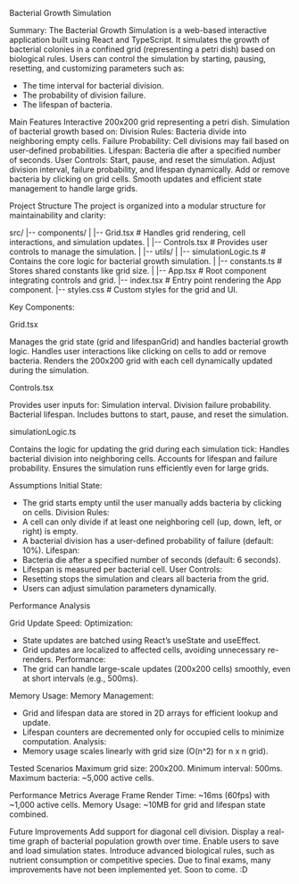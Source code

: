 Bacterial Growth Simulation

Summary:
The Bacterial Growth Simulation is a web-based interactive application built using React and TypeScript. It simulates the growth of bacterial colonies in a confined grid (representing a petri dish) based on biological rules. Users can control the simulation by starting, pausing, resetting, and customizing parameters such as:

- The time interval for bacterial division.
- The probability of division failure.
- The lifespan of bacteria.

Main Features
Interactive 200x200 grid representing a petri dish.
Simulation of bacterial growth based on:
Division Rules: Bacteria divide into neighboring empty cells.
Failure Probability: Cell divisions may fail based on user-defined probabilities.
Lifespan: Bacteria die after a specified number of seconds.
User Controls:
Start, pause, and reset the simulation.
Adjust division interval, failure probability, and lifespan dynamically.
Add or remove bacteria by clicking on grid cells.
Smooth updates and efficient state management to handle large grids.


Project Structure
The project is organized into a modular structure for maintainability and clarity:

src/
|-- components/
|   |-- Grid.tsx          # Handles grid rendering, cell interactions, and simulation updates.
|   |-- Controls.tsx      # Provides user controls to manage the simulation.
|
|-- utils/
|   |-- simulationLogic.ts # Contains the core logic for bacterial growth simulation.
|   |-- constants.ts       # Stores shared constants like grid size.
|
|-- App.tsx               # Root component integrating controls and grid.
|-- index.tsx             # Entry point rendering the App component.
|-- styles.css            # Custom styles for the grid and UI.

Key Components:

Grid.tsx

Manages the grid state (grid and lifespanGrid) and handles bacterial growth logic.
Handles user interactions like clicking on cells to add or remove bacteria.
Renders the 200x200 grid with each cell dynamically updated during the simulation.

Controls.tsx

Provides user inputs for:
Simulation interval.
Division failure probability.
Bacterial lifespan.
Includes buttons to start, pause, and reset the simulation.

simulationLogic.ts

Contains the logic for updating the grid during each simulation tick:
Handles bacterial division into neighboring cells.
Accounts for lifespan and failure probability.
Ensures the simulation runs efficiently even for large grids.


Assumptions
Initial State:
- The grid starts empty until the user manually adds bacteria by clicking on cells.
Division Rules:
- A cell can only divide if at least one neighboring cell (up, down, left, or right) is empty.
- A bacterial division has a user-defined probability of failure (default: 10%).
Lifespan:
- Bacteria die after a specified number of seconds (default: 6 seconds).
- Lifespan is measured per bacterial cell.
User Controls:
- Resetting stops the simulation and clears all bacteria from the grid.
- Users can adjust simulation parameters dynamically.

Performance Analysis

Grid Update Speed:
Optimization:
- State updates are batched using React’s useState and useEffect.
- Grid updates are localized to affected cells, avoiding unnecessary re-renders.
Performance:
- The grid can handle large-scale updates (200x200 cells) smoothly, even at short intervals (e.g., 500ms).

Memory Usage:
Memory Management:
- Grid and lifespan data are stored in 2D arrays for efficient lookup and update.
- Lifespan counters are decremented only for occupied cells to minimize computation.
Analysis:
- Memory usage scales linearly with grid size (O(n^2) for n x n grid).

Tested Scenarios
Maximum grid size: 200x200.
Minimum interval: 500ms.
Maximum bacteria: ~5,000 active cells.

Performance Metrics
Average Frame Render Time: ~16ms (60fps) with ~1,000 active cells.
Memory Usage: ~10MB for grid and lifespan state combined.


Future Improvements
Add support for diagonal cell division.
Display a real-time graph of bacterial population growth over time.
Enable users to save and load simulation states.
Introduce advanced biological rules, such as nutrient consumption or competitive species.
Due to final exams, many improvements have not been implemented yet. Soon to come. :D
